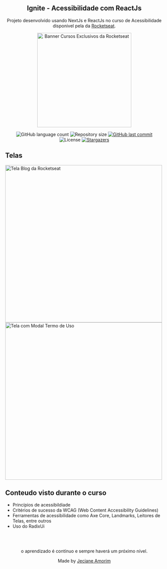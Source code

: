 <div align="center">
	<h2>Ignite - Acessibilidade com ReactJs </h2>
	<p>Projeto desenvolvido usando NextJs e ReactJs no curso de Acessibilidade disponivel pela  da <a href="https://lp.rocketseat.com.br/programas-rocketseat" alt="Rocketseat">Rocketseat</a>.</p>
    <img width="300" src="https://global-uploads.webflow.com/61d83a2ebb0ae01ab96e841a/637521f7147238b27a90f0fa_pack-cursos-rocketseat.webp" alt="Banner Cursos Exclusivos da Rocketseat"/>
</div>

<p align="center">
  <img alt="GitHub language count" src="https://img.shields.io/github/languages/count/JecianeSilva/a11y?color=%2304D361">

  <img alt="Repository size" src="https://img.shields.io/github/repo-size/JecianeSilva/a11y">

  <a href="https://github.com/JecianeSilva/a11y/commits/main">
    <img alt="GitHub last commit" src="https://img.shields.io/github/last-commit/JecianeSilva/a11y">
  </a>

  <img alt="License" src="https://img.shields.io/badge/license-MIT-brightgreen">
   <a href="https://github.com/JecianeSilva/a11y/stargazers">
    <img alt="Stargazers" src="https://img.shields.io/github/stars/JecianeSilva/a11y?style=social">
  </a>
</p>

## Telas
<img width="500" src="https://github.com/JecianeSilva/a11y/assets/43557425/d86e9b07-24ec-46fb-b14a-55dcd239a327" alt="Tela Blog da Rocketseat"/>
<img width="500" src="https://github.com/JecianeSilva/a11y/assets/43557425/4506c1aa-72ca-4ae2-810c-1b860b5bd300" alt="Tela com Modal Termo de Uso"/>

## Conteudo visto durante o curso
- Princípios de acessibildiade
- Critérios de sucesso da WCAG (Web Content Accessibility Guidelines)
- Ferramentas de acessibilidade como Axe Core, Landmarks, Leitores de Telas, entre outros
- Uso do RadixUi

<br></br>
<div align="center">
<p>o aprendizado é contínuo e sempre haverá um próximo nível.</p>
<p>Made by <a href="https://jecianesilva.github.io/">Jeciane Amorim</a></p>
</div>
